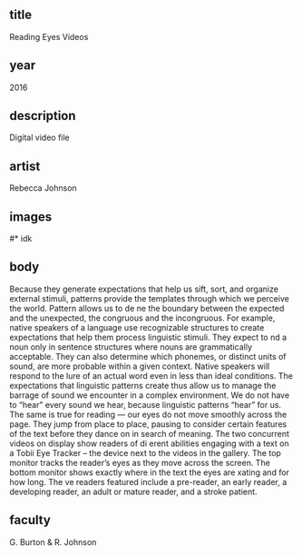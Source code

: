 ## title
Reading Eyes Videos

## year
2016

## description
Digital video file

## artist
Rebecca Johnson

## images
#* idk

## body
Because they generate expectations that help us sift, sort, and organize external stimuli, patterns provide the templates through which we perceive the world. Pattern allows us to de ne the boundary between the expected and the unexpected, the congruous and the incongruous. For example, native speakers of a language use recognizable structures to create expectations that help them process linguistic stimuli. They expect to  nd a noun only in sentence structures where nouns are grammatically acceptable. They can also determine which phonemes, or distinct units of sound, are more probable within a given context. Native speakers will respond to the lure of an actual word even in less than ideal conditions. The expectations that linguistic patterns create thus allow us to manage the barrage of sound we encounter in a complex environment. We do not have to “hear” every sound we hear, because linguistic patterns “hear” for us. The same is true for reading — our eyes do not move smoothly across the page. They jump from place to place, pausing to consider certain features of the text before they dance on in search of meaning.
The two concurrent videos on display show readers of di erent abilities engaging with a text on a Tobii Eye Tracker – the device next to the videos in the gallery. The top monitor tracks the reader’s eyes as they move across the screen. The bottom monitor shows exactly where in the text the eyes are  xating and for how long. The  ve readers featured include a pre-reader, an early reader, a developing reader, an adult or mature reader, and a stroke patient.

## faculty
G. Burton & R. Johnson